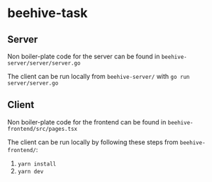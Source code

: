# beehive-task

## Server

Non boiler-plate code for the server can be found in `beehive-server/server/server.go`

The client can be run locally from `beehive-server/` with `go run server/server.go`

## Client

Non boiler-plate code for the frontend can be found in `beehive-frontend/src/pages.tsx`

The client can be run locally by following these steps from `beehive-frontend/`:

1. `yarn install`
2. `yarn dev`
